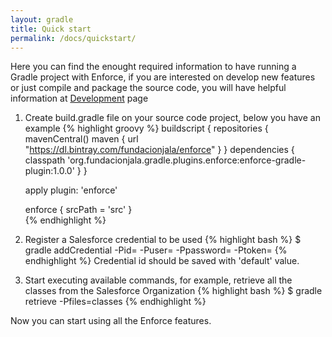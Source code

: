 ```yaml
---
layout: gradle
title: Quick start
permalink: /docs/quickstart/
---
```


Here you can find the enought required information to have running a Gradle project with Enforce, if you are interested on develop new features or just compile and package the source code, you will have helpful information at [Development](/docs/development) page

1. Create build.gradle file on your source code project, below you have an example
{% highlight groovy %}
   buildscript {
       repositories {
         mavenCentral()
         maven {
            url "https://dl.bintray.com/fundacionjala/enforce"
         }
       }
       dependencies {
           classpath 'org.fundacionjala.gradle.plugins.enforce:enforce-gradle-plugin:1.0.0'
       }
   }

   apply plugin: 'enforce'
   
   enforce {
       srcPath = 'src'
   }   
{% endhighlight %}

2. Register a Salesforce credential to be used
{% highlight bash %}
   $ gradle addCredential -Pid=<identifier> 
                         -Puser=<USER NAME> 
                         -Ppassword=<PASSWORD> 
                         -Ptoken=<SECURITY TOKEN>
{% endhighlight %}
Credential id should be saved with 'default' value.

3. Start executing available commands, for example, retrieve all the classes from the Salesforce Organization
{% highlight bash %}
   $ gradle retrieve -Pfiles=classes
{% endhighlight %}

Now you can start using all the Enforce features.
